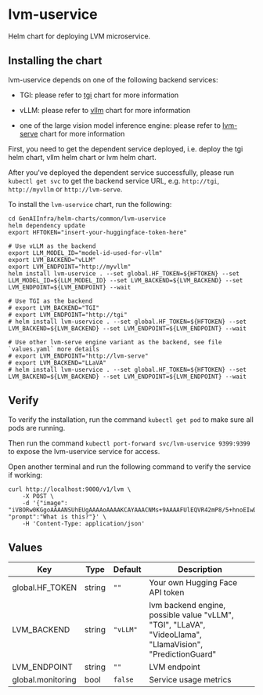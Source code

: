 # lvm-uservice

Helm chart for deploying LVM microservice.

## Installing the chart

lvm-uservice depends on one of the following backend services:

- TGI: please refer to [tgi](../tgi) chart for more information

- vLLM: please refer to [vllm](../vllm) chart for more information

- one of the large vision model inference engine: please refer to [lvm-serve](../lvm-serve) chart for more information

First, you need to get the dependent service deployed, i.e. deploy the tgi helm chart, vllm helm chart or lvm helm chart.

After you've deployed the dependent service successfully, please run `kubectl get svc` to get the backend service URL, e.g. `http://tgi`, `http://myvllm` or `http://lvm-serve`.

To install the `lvm-uservice` chart, run the following:

```console
cd GenAIInfra/helm-charts/common/lvm-uservice
helm dependency update
export HFTOKEN="insert-your-huggingface-token-here"

# Use vLLM as the backend
export LLM_MODEL_ID="model-id-used-for-vllm"
export LVM_BACKEND="vLLM"
export LVM_ENDPOINT="http://myvllm"
helm install lvm-uservice . --set global.HF_TOKEN=${HFTOKEN} --set LLM_MODEL_ID=${LLM_MODEL_ID} --set LVM_BACKEND=${LVM_BACKEND} --set LVM_ENDPOINT=${LVM_ENDPOINT} --wait

# Use TGI as the backend
# export LVM_BACKEND="TGI"
# export LVM_ENDPOINT="http://tgi"
# helm install lvm-uservice . --set global.HF_TOKEN=${HFTOKEN} --set LVM_BACKEND=${LVM_BACKEND} --set LVM_ENDPOINT=${LVM_ENDPOINT} --wait

# Use other lvm-serve engine variant as the backend, see file `values.yaml` more details
# export LVM_ENDPOINT="http://lvm-serve"
# export LVM_BACKEND="LLaVA"
# helm install lvm-uservice . --set global.HF_TOKEN=${HFTOKEN} --set LVM_BACKEND=${LVM_BACKEND} --set LVM_ENDPOINT=${LVM_ENDPOINT} --wait
```

## Verify

To verify the installation, run the command `kubectl get pod` to make sure all pods are running.

Then run the command `kubectl port-forward svc/lvm-uservice 9399:9399` to expose the lvm-uservice service for access.

Open another terminal and run the following command to verify the service if working:

```console
curl http://localhost:9000/v1/lvm \
    -X POST \
    -d '{"image": "iVBORw0KGgoAAAANSUhEUgAAAAoAAAAKCAYAAACNMs+9AAAAFUlEQVR42mP8/5+hnoEIwDiqkL4KAcT9GO0U4BxoAAAAAElFTkSuQmCC", "prompt":"What is this?"}' \
    -H 'Content-Type: application/json'
```

## Values

| Key               | Type   | Default  | Description                                                                                               |
| ----------------- | ------ | -------- | --------------------------------------------------------------------------------------------------------- |
| global.HF_TOKEN   | string | `""`     | Your own Hugging Face API token                                                                           |
| LVM_BACKEND       | string | `"vLLM"` | lvm backend engine, possible value "vLLM", "TGI", "LLaVA", "VideoLlama", "LlamaVision", "PredictionGuard" |
| LVM_ENDPOINT      | string | `""`     | LVM endpoint                                                                                              |
| global.monitoring | bool   | `false`  | Service usage metrics                                                                                     |
